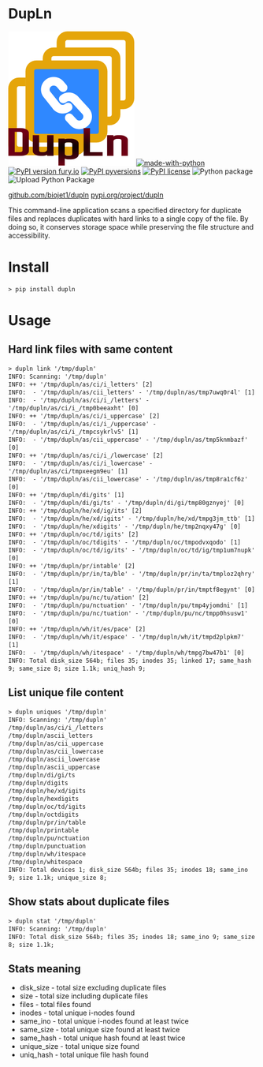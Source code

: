 # DupLn

![DupLn Logo](dupln.png)
[![made-with-python](https://img.shields.io/badge/Made%20with-Python-1f425f.svg)](https://www.python.org/)
[![PyPI version fury.io](https://badge.fury.io/py/dupln.svg)](https://pypi.python.org/pypi/dupln/)
[![PyPI pyversions](https://img.shields.io/pypi/pyversions/dupln.svg)](https://pypi.python.org/pypi/dupln/)
[![PyPI license](https://img.shields.io/pypi/l/dupln.svg)](https://pypi.python.org/pypi/dupln/)
![Python package](https://github.com/biojet1/dupln/workflows/Python%20package/badge.svg)
![Upload Python Package](https://github.com/biojet1/dupln/workflows/Upload%20Python%20Package/badge.svg)

[github.com/biojet1/dupln](https://github.com/biojet1/dupln)
[pypi.org/project/dupln](https://pypi.org/project/dupln/)

This command-line application scans a specified directory for duplicate files and replaces duplicates with hard links to a single
copy of the file. By doing so, it conserves storage space while preserving the file structure and accessibility.

# Install

```
> pip install dupln
```

# Usage

## Hard link files with same content

```
> dupln link '/tmp/dupln'
INFO: Scanning: '/tmp/dupln'
INFO: ++ '/tmp/dupln/as/ci/i_letters' [2]
INFO:  - '/tmp/dupln/as/cii_letters' - '/tmp/dupln/as/tmp7uwq0r4l' [1]
INFO:  - '/tmp/dupln/as/ci/i_/letters' - '/tmp/dupln/as/ci/i_/tmp0beeaxht' [0]
INFO: ++ '/tmp/dupln/as/ci/i_uppercase' [2]
INFO:  - '/tmp/dupln/as/ci/i_/uppercase' - '/tmp/dupln/as/ci/i_/tmpcsykrlv5' [1]
INFO:  - '/tmp/dupln/as/cii_uppercase' - '/tmp/dupln/as/tmp5knmbazf' [0]
INFO: ++ '/tmp/dupln/as/ci/i_/lowercase' [2]
INFO:  - '/tmp/dupln/as/ci/i_lowercase' - '/tmp/dupln/as/ci/tmpxeegm9eu' [1]
INFO:  - '/tmp/dupln/as/cii_lowercase' - '/tmp/dupln/as/tmp8ra1cf6z' [0]
INFO: ++ '/tmp/dupln/di/gits' [1]
INFO:  - '/tmp/dupln/di/gi/ts' - '/tmp/dupln/di/gi/tmp80gznyej' [0]
INFO: ++ '/tmp/dupln/he/xd/ig/its' [2]
INFO:  - '/tmp/dupln/he/xd/igits' - '/tmp/dupln/he/xd/tmpg3jm_ttb' [1]
INFO:  - '/tmp/dupln/he/xdigits' - '/tmp/dupln/he/tmp2nqxy47g' [0]
INFO: ++ '/tmp/dupln/oc/td/igits' [2]
INFO:  - '/tmp/dupln/oc/tdigits' - '/tmp/dupln/oc/tmpodvxqodo' [1]
INFO:  - '/tmp/dupln/oc/td/ig/its' - '/tmp/dupln/oc/td/ig/tmp1um7nupk' [0]
INFO: ++ '/tmp/dupln/pr/intable' [2]
INFO:  - '/tmp/dupln/pr/in/ta/ble' - '/tmp/dupln/pr/in/ta/tmploz2qhry' [1]
INFO:  - '/tmp/dupln/pr/in/table' - '/tmp/dupln/pr/in/tmptf8egynt' [0]
INFO: ++ '/tmp/dupln/pu/nc/tu/ation' [2]
INFO:  - '/tmp/dupln/pu/nctuation' - '/tmp/dupln/pu/tmp4yjomdni' [1]
INFO:  - '/tmp/dupln/pu/nc/tuation' - '/tmp/dupln/pu/nc/tmpp0hsusw1' [0]
INFO: ++ '/tmp/dupln/wh/it/es/pace' [2]
INFO:  - '/tmp/dupln/wh/it/espace' - '/tmp/dupln/wh/it/tmpd2plpkm7' [1]
INFO:  - '/tmp/dupln/wh/itespace' - '/tmp/dupln/wh/tmpg7bw47b1' [0]
INFO: Total disk_size 564b; files 35; inodes 35; linked 17; same_hash 9; same_size 8; size 1.1k; uniq_hash 9;
```

## List unique file content

```
> dupln uniques '/tmp/dupln'
INFO: Scanning: '/tmp/dupln'
/tmp/dupln/as/ci/i_/letters
/tmp/dupln/ascii_letters
/tmp/dupln/as/cii_uppercase
/tmp/dupln/as/cii_lowercase
/tmp/dupln/ascii_lowercase
/tmp/dupln/ascii_uppercase
/tmp/dupln/di/gi/ts
/tmp/dupln/digits
/tmp/dupln/he/xd/igits
/tmp/dupln/hexdigits
/tmp/dupln/oc/td/igits
/tmp/dupln/octdigits
/tmp/dupln/pr/in/table
/tmp/dupln/printable
/tmp/dupln/pu/nctuation
/tmp/dupln/punctuation
/tmp/dupln/wh/itespace
/tmp/dupln/whitespace
INFO: Total devices 1; disk_size 564b; files 35; inodes 18; same_ino 9; size 1.1k; unique_size 8;
```

## Show stats about duplicate files

```
> dupln stat '/tmp/dupln'
INFO: Scanning: '/tmp/dupln'
INFO: Total disk_size 564b; files 35; inodes 18; same_ino 9; same_size 8; size 1.1k;
```

## Stats meaning

- disk_size - total size excluding duplicate files
- size - total size including duplicate files
- files - total files found
- inodes - total unique i-nodes found
- same_ino - total unique i-nodes found at least twice
- same_size - total unique size found at least twice
- same_hash - total unique hash found at least twice
- unique_size - total unique size found
- uniq_hash - total unique file hash found
